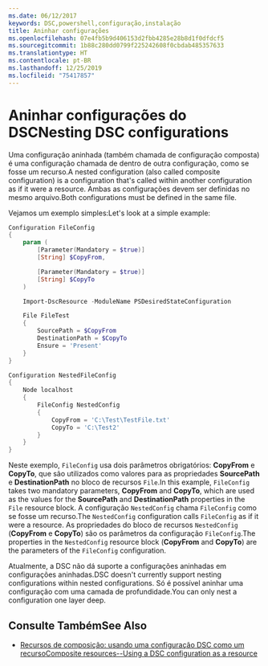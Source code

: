 ```yaml
---
ms.date: 06/12/2017
keywords: DSC,powershell,configuração,instalação
title: Aninhar configurações
ms.openlocfilehash: 07e4fb5b9d406153d2fbb4285e28b8d1f0dfdcf5
ms.sourcegitcommit: 1b88c280dd0799f225242608f0cbdab485357633
ms.translationtype: HT
ms.contentlocale: pt-BR
ms.lasthandoff: 12/25/2019
ms.locfileid: "75417857"
---
```

# <a name="nesting-dsc-configurations"></a><span data-ttu-id="94d9f-103">Aninhar configurações do DSC</span><span class="sxs-lookup"><span data-stu-id="94d9f-103">Nesting DSC configurations</span></span>

<span data-ttu-id="94d9f-104">Uma configuração aninhada (também chamada de configuração composta) é uma configuração chamada de dentro de outra configuração, como se fosse um recurso.</span><span class="sxs-lookup"><span data-stu-id="94d9f-104">A nested configuration (also called composite configuration) is a configuration that's called within another configuration as if it were a resource.</span></span> <span data-ttu-id="94d9f-105">Ambas as configurações devem ser definidas no mesmo arquivo.</span><span class="sxs-lookup"><span data-stu-id="94d9f-105">Both configurations must be defined in the same file.</span></span>

<span data-ttu-id="94d9f-106">Vejamos um exemplo simples:</span><span class="sxs-lookup"><span data-stu-id="94d9f-106">Let's look at a simple example:</span></span>

```powershell
Configuration FileConfig
{
    param (
        [Parameter(Mandatory = $true)]
        [String] $CopyFrom,

        [Parameter(Mandatory = $true)]
        [String] $CopyTo
    )

    Import-DscResource -ModuleName PSDesiredStateConfiguration

    File FileTest
    {
        SourcePath = $CopyFrom
        DestinationPath = $CopyTo
        Ensure = 'Present'
    }
}

Configuration NestedFileConfig
{
    Node localhost
    {
        FileConfig NestedConfig
        {
            CopyFrom = 'C:\Test\TestFile.txt'
            CopyTo = 'C:\Test2'
        }
    }
}
```

<span data-ttu-id="94d9f-107">Neste exemplo, `FileConfig` usa dois parâmetros obrigatórios: **CopyFrom** e **CopyTo**, que são utilizados como valores para as propriedades **SourcePath** e **DestinationPath** no bloco de recursos `File`.</span><span class="sxs-lookup"><span data-stu-id="94d9f-107">In this example, `FileConfig` takes two mandatory parameters, **CopyFrom** and **CopyTo**, which are used as the values for the **SourcePath** and **DestinationPath** properties in the `File` resource block.</span></span> <span data-ttu-id="94d9f-108">A configuração `NestedConfig` chama `FileConfig` como se fosse um recurso.</span><span class="sxs-lookup"><span data-stu-id="94d9f-108">The `NestedConfig` configuration calls `FileConfig` as if it were a resource.</span></span> <span data-ttu-id="94d9f-109">As propriedades do bloco de recursos `NestedConfig` (**CopyFrom** e **CopyTo**) são os parâmetros da configuração `FileConfig`.</span><span class="sxs-lookup"><span data-stu-id="94d9f-109">The properties in the `NestedConfig` resource block (**CopyFrom** and **CopyTo**) are the parameters of the `FileConfig` configuration.</span></span>

<span data-ttu-id="94d9f-110">Atualmente, a DSC não dá suporte a configurações aninhadas em configurações aninhadas.</span><span class="sxs-lookup"><span data-stu-id="94d9f-110">DSC doesn't currently support nesting configurations within nested configurations.</span></span> <span data-ttu-id="94d9f-111">Só é possível aninhar uma configuração com uma camada de profundidade.</span><span class="sxs-lookup"><span data-stu-id="94d9f-111">You can only nest a configuration one layer deep.</span></span>

## <a name="see-also"></a><span data-ttu-id="94d9f-112">Consulte Também</span><span class="sxs-lookup"><span data-stu-id="94d9f-112">See Also</span></span>

- [<span data-ttu-id="94d9f-113">Recursos de composição: usando uma configuração DSC como um recurso</span><span class="sxs-lookup"><span data-stu-id="94d9f-113">Composite resources--Using a DSC configuration as a resource</span></span>](../resources/authoringResourceComposite.md)